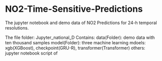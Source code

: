 # NO2-Time-Sensitive-Predictions

The jupyter notebook and demo data of NO2 Predictions for 24-h temporal resolutions.

The file folder: Jupyter_national_D
    Contains: 
        data(Folder): demo data with ten thousand samples
        model(Folder): three machine learning mdoels: xgb(XGBoost), checkpoint(GRU-R), transformer(Transformer)
        others: jupyter notebook script of 

